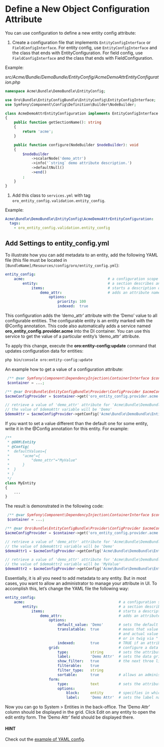<a id="book-entities-entity-configuration-configure-entity-config-attribute"></a>

# Define a New Object Configuration Attribute

You can use configuration to define a new entity config attribute:

1. Create a configuration file that implements `EntityConfigInterface` or `FieldConfigInterface`. For entity config, use `EntityConfigInterface` and the class that ends with EntityConfiguration. For field config, use `FieldConfigInterface` and the class that ends with FieldConfiguration.

Example:

*src/Acme/Bundle/DemoBundle/EntityConfig/AcmeDemoAttrEntityConfiguration.php*
```php
namespace Acme\Bundle\DemoBundle\EntityConfig;

use Oro\Bundle\EntityConfigBundle\EntityConfig\EntityConfigInterface;
use Symfony\Component\Config\Definition\Builder\NodeBuilder;

class AcmeDemoAttrEntityConfiguration implements EntityConfigInterface
{
    public function getSectionName(): string
    {
        return 'acme';
    }

    public function configure(NodeBuilder $nodeBuilder): void
    {
        $nodeBuilder
            ->scalarNode('demo_attr')
            ->info('`string` demo attribute description.')
            ->defaultNull()
            ->end()
        ;
    }
}
```

1. Add this class to `services.yml` with tag `oro_entity_config.validation.entity_config`.

Example:

```yaml
Acme\Bundle\DemoBundle\EntityConfig\AcmeDemoAttrEntityConfiguration:
  tags:
    - oro_entity_config.validation.entity_config
```

## Add Settings to entity_config.yml

To illustrate how you can add metadata to an entity, add the following YAML file (this file must be located in `[BundleName]/Resources/config/oro/entity_config.yml`):

```yaml
entity_config:
    acme:                                      # a configuration scope name
        entity:                                # a section describes an entity
            items:                             # starts a description of entity attributes
                demo_attr:                     # adds an attribute named 'demo_attr'
                    options:
                        priority: 100
                        indexed:  true
```

This configuration adds the ‘demo_attr’ attribute with the ‘Demo’ value to all configurable entities. The configurable entity is an entity marked with the @Config annotation. This code also automatically adds a service named **oro_entity_config.provider.acme** into the DI container. You can use this service to get the value of a particular entity’s ‘demo_attr’ attribute.

To apply this change, execute the **oro:entity-config:update** command that updates configuration data for entities:

```bash
php bin/console oro:entity-config:update
```

An example how to get a value of a configuration attribute:

```php
 /** @var Symfony\Component\DependencyInjection\ContainerInterface $container */
 $container = ...;

/** @var Oro\Bundle\EntityConfigBundle\Provider\ConfigProvider $acmeConfigProvider */
$acmeConfigProvider = $container->get('oro_entity_config.provider.acme');

// retrieve a value of 'demo_attr' attribute for 'Acme\Bundle\DemoBundle\Entity\Document' entity
// the value of $demoAttr variable will be 'Demo'
$demoAttr = $acmeConfigProvider->getConfig('Acme\Bundle\DemoBundle\Entity\Document')->get('demo_attr');
```

If you want to set a value different than the default one for some entity, write it in the @Config annotation for this entity. For example:

```php
/**
 * @ORM\Entity
 * @Config(
 *  defaultValues={
 *      "acme"={
 *          "demo_attr"="MyValue"
 *      }
 *  }
 * )
 */
class MyEntity
{
    ...
}
```

The result is demonstrated in the following code:

```php
 /** @var Symfony\Component\DependencyInjection\ContainerInterface $container */
 $container = ...;

/** @var Oro\Bundle\EntityConfigBundle\Provider\ConfigProvider $acmeConfigProvider */
$acmeConfigProvider = $container->get('oro_entity_config.provider.acme');

// retrieve a value of 'demo_attr' attribute for 'Acme\Bundle\DemoBundle\Entity\Document' entity
// the value of $demoAttr1 variable will be 'Demo'
$demoAttr1 = $acmeConfigProvider->getConfig('Acme\Bundle\DemoBundle\Entity\Document')->get('demo_attr');

// retrieve a value of 'demo_attr' attribute for 'Acme\Bundle\DemoBundle\Entity\MyEntity' entity
// the value of $demoAttr2 variable will be 'MyValue'
$demoAttr2 = $acmeConfigProvider->getConfig('Acme\Bundle\DemoBundle\Entity\MyEntity')->get('demo_attr');
```

Essentially, it is all you need to add metadata to any entity. But in most cases, you want to allow an administrator to manage your attribute in UI. To accomplish this, let’s change the YAML file the following way:

```yaml
entity_config:
    acme:                                           # a configuration scope name
        entity:                                     # a section describes an entity
            items:                                  # starts a description of entity attributes
                demo_attr:                          # adds an attribute named 'demo_attr'
                    options:
                        default_value: 'Demo'       # sets the default value for 'demo_attr' attribute
                        translatable:  true         # means that value of this attribute is translation key
                                                    # and actual value should be taken from translation table
                                                    # or in twig via "|trans" filter
                        indexed:       true         # TRUE if an attribute should be filterable or sortable in a data grid
                    grid:                           # configure a data grid to display 'demo_attr' attribute
                        type:          string       # sets the attribute type
                        label:         'Demo Attr'  # sets the data grid column name
                        show_filter:   true         # the next three lines configure a filter for 'Demo Attr' column
                        filterable:    true
                        filter_type:   string
                        sortable:      true         # allows an administrator to sort rows clicks on 'Demo Attr' column
                    form:
                        type:          text         # sets the attribute type
                        options:
                            block:     entity       # specifies in which block on the form this attribute should be displayed
                            label:     'Demo Attr'  # sets the label name
```

Now you can go to System > Entities in the back-office. The ‘Demo Attr’ column should be displayed in the grid. Click Edit on any entity to open the edit entity form. The ‘Demo Attr’ field should be displayed there.

#### HINT
Check out the [example of YAML config](../../configuration/yaml/entity-config.md#yaml-format-config-entity).

<!-- Frontend -->
